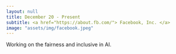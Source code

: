 ```yaml
---
layout: null
title: December 20 - Present
subtitle: <a href="https://about.fb.com/"> Facebook, Inc. </a>
image: "assets/img/facebook.jpeg"
---
```


Working on the fairness and inclusive in AI.

